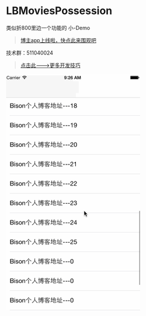 # LBMoviesPossession
类似折800里边一个功能的 小-Demo

> [博主app上线啦，快点此来围观吧](https://itunes.apple.com/us/app/it-blog-zi-xueios-kai-fa-jin/id1067787090?l=zh&ls=1&mt=8)<br>

技术群：511040024

> [点击此--->更多开发技巧](http://allluckly.cn/) <br>


![(LBMoviesPossession)](https://github.com/AllLuckly/LBMoviesPossession/blob/master/Move.gif?raw=true)
